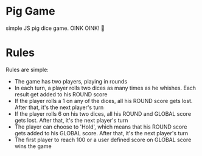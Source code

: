 # Pig Game
simple JS pig dice game. OINK OINK! 🐷 

# Rules

Rules are simple:

- The game has two players, playing in rounds
- In each turn, a player rolls two dices as many times as he whishes. Each result get added to his ROUND score
- If the player rolls a 1 on any of the dices, all his ROUND score gets lost. After that, it's the next player's turn
- If the player rolls 6 on his two dices, all his ROUND and GLOBAL score gets lost. After that, it's the next player's turn
- The player can choose to 'Hold', which means that his ROUND score gets added to his GLOBAL score. After that, it's the next player's turn
- The first player to reach 100 or a user defined score on GLOBAL score wins the game